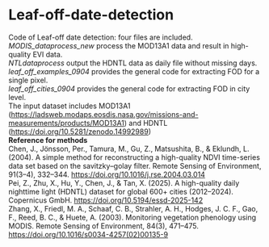 # Leaf-off-date-detection
Code of Leaf-off date detection: four files are included.  
_MODIS_dataprocess_new_ process the MOD13A1 data and result in high-quality EVI data.  
_NTLdataprocess_ output the HDNTL data as daily file without missing days.  
_leaf_off_examples_0904_ provides the general code for extracting FOD for a single pixel.  
_leaf_off_cities_0904_ provides the general code for extracting FOD in city level.  
The input dataset includes MOD13A1 (https://ladsweb.modaps.eosdis.nasa.gov/missions-and-measurements/products/MOD13A1)
and HDNTL (https://doi.org/10.5281/zenodo.14992989)  
__Reference for methods__  
Chen, J., Jönsson, Per., Tamura, M., Gu, Z., Matsushita, B., & Eklundh, L. (2004). A simple method for reconstructing a high-quality NDVI time-series data set based on the savitzky–golay filter. Remote Sensing of Environment, 91(3–4), 332–344. https://doi.org/10.1016/j.rse.2004.03.014  
Pei, Z., Zhu, X., Hu, Y., Chen, J., & Tan, X. (2025). A high-quality daily nighttime light (HDNTL) dataset for global 600+ cities (2012–2024). Copernicus GmbH. https://doi.org/10.5194/essd-2025-142  
Zhang, X., Friedl, M. A., Schaaf, C. B., Strahler, A. H., Hodges, J. C. F., Gao, F., Reed, B. C., & Huete, A. (2003). Monitoring vegetation phenology using MODIS. Remote Sensing of Environment, 84(3), 471–475. https://doi.org/10.1016/s0034-4257(02)00135-9  
